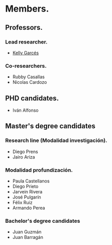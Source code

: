 # Members.

## Professors.

### Lead researcher.
- [Kelly Garcés](https://profesores.virtual.uniandes.edu.co/kjgarces971/es/inicio/)

### Co-researchers.
- Rubby Casallas
- Nicolas Cardozo

## PHD candidates.
- Iván Alfonso

## Master's degree candidates

### Research line (Modalidad investigación).
- Diego Prens
- Jairo Ariza

### Modalidad profundización.
- Paula Castellanos
- Diego Prieto
- Jarvein Rivera
- José Pulgarín
- Félix Ruiz
- Armando Perea

### Bachelor's degree candidates

- Juan Guzmán
- Juan Barragán
